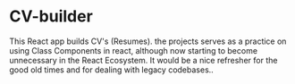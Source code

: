 # CV-builder
This React app builds CV's (Resumes). the projects serves as a practice on using Class Components in react, although now starting to become unnecessary in the React Ecosystem. It would be a nice refresher for the good old times and for dealing with legacy codebases..

